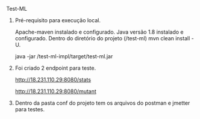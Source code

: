 Test-ML

1) Pré-requisito para execução local.

   	Apache-maven instalado e configurado.
   	Java versão 1.8 instalado e configurado.
  	Dentro do diretório do projeto (/test-ml)
   	mvn clean install -U.
   	
    java -jar /test-ml-impl/target/test-ml.jar
    
2) Foi criado 2 endpoint para teste.

    http://18.231.110.29:8080/stats
     
    http://18.231.110.29:8080/mutant
    
3) Dentro da pasta conf do projeto tem os arquivos do postman e jmetter para testes.

